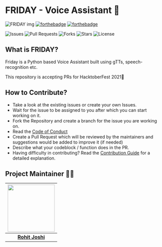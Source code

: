 # FRIDAY - Voice Assistant 🤖
![FRIDAY img](assets/FRIDAY.jpg)
[![forthebadge](https://forthebadge.com/images/badges/made-with-python.svg)](https://forthebadge.com)
[![forthebadge](https://forthebadge.com/images/badges/built-by-developers.svg)](https://forthebadge.com)

![Issues](https://img.shields.io/github/issues/PCCoE-Hacktoberfest-21/FRIDAY)
![Pull Requests](https://img.shields.io/github/issues-pr/PCCoE-Hacktoberfest-21/FRIDAY)
![Forks](https://img.shields.io/github/forks/PCCoE-Hacktoberfest-21/FRIDAY)
![Stars](https://img.shields.io/github/stars/PCCoE-Hacktoberfest-21/FRIDAY)
![License](https://img.shields.io/github/license/PCCoE-Hacktoberfest-21/FRIDAY)

## What is FRIDAY?
Friday is a Python based Voice Assistant built using gTTs, speech-recognition etc.

This repository is accepting PRs for HacktoberFest 2021🤩

## How to Contribute?
- Take a look at the existing issues or create your own Issues.
- Wait for the issue to be assigned to you after which you can start working on it.
- Fork the Repository and create a branch for the issue you are working on.
- Read the [Code of Conduct](CODE_OF_CONDUCT.md)
- Create a Pull Request which will be reviewed by the maintainers and suggestions would be added to improve it (if needed)
- Describe what your codeblock / function does in the PR.
- Having difficulty in contributing? Read the [Contribution Guide](CONTRIBUTING.md) for a detailed explanation.  

## Project Maintainer 🦸‍♂️
|                                     <a href="https://github.com/rohitjoshi6"><img src="https://avatars.githubusercontent.com/rohitjoshi6" width=150px height=150px /></a>                                      |
| :-----------------------------------------------------------------------------------------------------------------------------------------------------------------------------------------------------------------------------------------------------------------: |
|                                                                                      **[Rohit Joshi](https://www.linkedin.com/in/rohit-joshi-5119191a7/)** 


